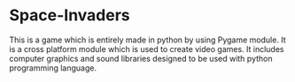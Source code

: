 # Space-Invaders

This is a game which is entirely made in python by using Pygame module. It is a cross platform module which is used to create video games. It includes computer graphics and sound libraries designed to be used with python programming language. 
